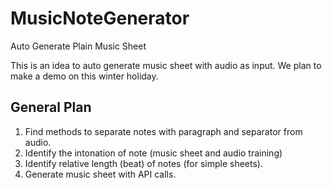 # MusicNoteGenerator
Auto Generate Plain Music Sheet

This is an idea to auto generate music sheet with audio as input. We plan to make a demo on this winter holiday.

## General Plan
1. Find methods to separate notes with paragraph and separator from audio.
2. Identify the intonation of note (music sheet and audio training)
3. Identify relative length (beat) of notes (for simple sheets).
3. Generate music sheet with API calls.
